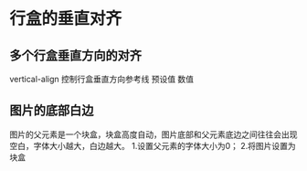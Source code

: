 # 行盒的垂直对齐

## 多个行盒垂直方向的对齐
vertical-align 控制行盒垂直方向参考线
预设值
数值

## 图片的底部白边
图片的父元素是一个块盒，块盒高度自动，图片底部和父元素底边之间往往会出现空白，字体大小越大，白边越大。
1.设置父元素的字体大小为0；
2.将图片设置为块盒